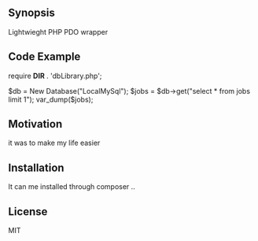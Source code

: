 ## Synopsis

Lightwieght PHP PDO wrapper

## Code Example

require __DIR__ . 'dbLibrary.php';

$db = New Database("LocalMySql");
$jobs = $db->get("select * from jobs limit 1");
var_dump($jobs);

## Motivation

it was to make my life easier

## Installation

It can me installed through composer
..

## License

MIT